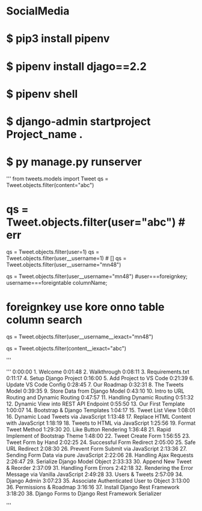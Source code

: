 # SocialMedia
# $ pip3 install pipenv
# $ pipenv install djago==2.2
# $ pipenv shell
# $ django-admin startproject Project_name .
# $ py manage.py runserver
'''
from tweets.models import Tweet
qs = Tweet.objects.filter(content="abc")
# qs = Tweet.objects.filter(user="abc") # err
qs = Tweet.objects.filter(user=1) 
qs = Tweet.objects.filter(user__username=1) # []
qs = Tweet.objects.filter(user__username="mn48")

qs = Tweet.objects.filter(user__username="mn48") #user===foreignkey; username===foreigntable columnName;
# foreignkey use kore onno table column search
qs = Tweet.objects.filter(user__username__iexact="mn48")


qs = Tweet.objects.filter(content__iexact="abc")


'''


'''
0:00:00 1. Welcome
0:01:48 2. Walkthrough
0:08:11 3. Requirements.txt
0:11:17 4. Setup Django Project
0:16:00 5. Add Project to VS Code
0:21:39 6. Update VS Code Config
0:28:45 7. Our Roadmap
0:32:31 8. The Tweets Model
0:39:35 9. Store Data from Django Model
0:43:10 10. Intro to URL Routing and Dynamic Routing
0:47:57 11. Handling Dynamic Routing
0:51:32 12. Dynamic View into REST API Endpoint
0:55:50 13. Our First Template
1:00:07 14. Bootstrap & Django Templates
1:04:17 15. Tweet List View
1:08:01 16. Dynamic Load Tweets via JavaScript
1:13:48 17. Replace HTML Content with JavaScript
1:18:19 18. Tweets to HTML via JavaScript
1:25:56 19. Format Tweet Method
1:29:30 20. Like Button Rendering
1:36:48 21. Rapid Implement of Bootstrap Theme
1:48:00 22. Tweet Create Form
1:56:55 23. Tweet Form by Hand
2:02:25 24. Successful Form Redirect
2:05:00 25. Safe URL Redirect
2:08:30 26. Prevent Form Submit via JavaScript
2:13:36 27. Sending Form Data via pure JavaScript
2:22:06 28. Handling Ajax Requests
2:26:47 29. Serialize Django Model Object
2:33:33 30. Append New Tweet & Reorder
2:37:09 31. Handling Form Errors
2:42:18 32. Rendering the Error Message via Vanilla JavaScript
2:49:28 33. Users & Tweets
2:57:09 34. Django Admin
3:07:23 35. Associate Authenticated User to Object
3:13:00 36. Permissions & Roadmap
3:16:16 37. Install Django Rest Framework
3:18:20 38. Django Forms to Django Rest Framework Serializer

'''
